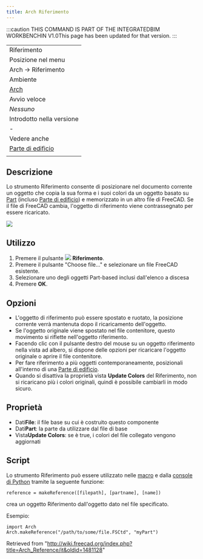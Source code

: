 ```yaml
---
title: Arch Riferimento
---
```


:::caution
THIS COMMAND IS PART OF THE INTEGRATEDBIM WORKBENCHIN V1.0This page has been updated for that version.
:::

|                                                                   |
| ----------------------------------------------------------------- |
| Riferimento                                                       |
| Posizione nel menu                                                |
| Arch → Riferimento                                                |
| Ambiente                                                          |
| [Arch](/Arch_Workbench/it "Arch Workbench/it")                    |
| Avvio veloce                                                      |
| _Nessuno_                                                         |
| Introdotto nella versione                                         |
| -                                                                 |
| Vedere anche                                                      |
| [Parte di edificio](/Arch_BuildingPart/it "Arch BuildingPart/it") |
|                                                                   |

## Descrizione

Lo strumento Riferimento consente di posizionare nel documento corrente un oggetto che copia la sua forma e i suoi colori da un oggetto basato su [Part](/Part_Workbench/it "Part Workbench/it") (incluso [Parte di edificio](/Arch_BuildingPart/it "Arch BuildingPart/it")) e memorizzato in un altro file di FreeCAD. Se il file di FreeCAD cambia, l'oggetto di riferimento viene contrassegnato per essere ricaricato.

![](/images/Arch_reference_screenshot.png)

## Utilizzo

1. Premere il pulsante ![](/images/Arch_Reference.svg) **Riferimento**.
2. Premere il pulsante "Choose file..." e selezionare un file FreeCAD esistente.
3. Selezionare uno degli oggetti Part-based inclusi dall'elenco a discesa
4. Premere **OK**.

## Opzioni

- L'oggetto di riferimento può essere spostato e ruotato, la posizione corrente verrà mantenuta dopo il ricaricamento dell'oggetto.
- Se l'oggetto originale viene spostato nel file contenitore, questo movimento si riflette nell'oggetto riferimento.
- Facendo clic con il pulsante destro del mouse su un oggetto riferimento nella vista ad albero, si dispone delle opzioni per ricaricare l'oggetto originale o aprire il file contenitore.
- Per fare riferimento a più oggetti contemporaneamente, posizionali all'interno di una [Parte di edificio](/Arch_BuildingPart/it "Arch BuildingPart/it").
- Quando si disattiva la proprietà vista **Update Colors** del Riferimento, non si ricaricano più i colori originali, quindi è possibile cambiarli in modo sicuro.

## Proprietà

- Dati**File**: il file base su cui è costruito questo componente
- Dati**Part**: la parte da utilizzare dal file di base
- Vista**Update Colors**: se è true, i colori del file collegato vengono aggiornati

## Script

Lo strumento Riferimento può essere utilizzato nelle [macro](/Macros/it "Macros/it") e dalla [console di Python](/FreeCAD_Scripting_Basics/it "FreeCAD Scripting Basics/it") tramite la seguente funzione:

```
reference = makeReference([filepath], [partname], [name])

```

crea un oggetto Riferimento dall'oggetto dato nel file specificato.

Esempio:

```
import Arch
Arch.makeReference("/path/to/some/file.FSCtd", "myPart")

```

Retrieved from "<http://wiki.freecad.org/index.php?title=Arch_Reference/it&oldid=1481128>"
